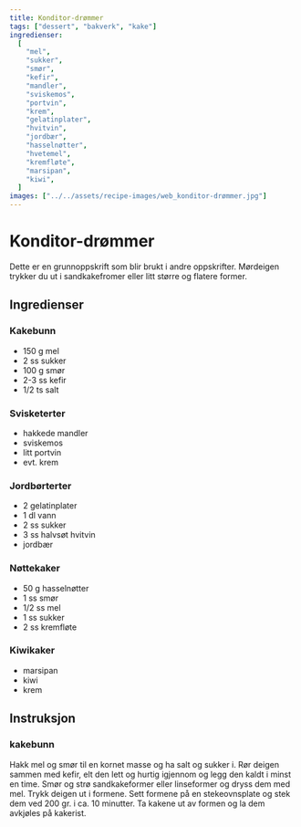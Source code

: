 ```yaml
---
title: Konditor-drømmer
tags: ["dessert", "bakverk", "kake"]
ingredienser:
  [
    "mel",
    "sukker",
    "smør",
    "kefir",
    "mandler",
    "sviskemos",
    "portvin",
    "krem",
    "gelatinplater",
    "hvitvin",
    "jordbær",
    "hasselnøtter",
    "hvetemel",
    "kremfløte",
    "marsipan",
    "kiwi",
  ]
images: ["../../assets/recipe-images/web_konditor-drømmer.jpg"]
---
```


# Konditor-drømmer

Dette er en grunnoppskrift som blir brukt i andre oppskrifter. Mørdeigen trykker du ut i sandkakefromer eller litt større og flatere former.

## Ingredienser

### Kakebunn

- 150 g mel
- 2 ss sukker
- 100 g smør
- 2-3 ss kefir
- 1/2 ts salt

### Svisketerter

- hakkede mandler
- sviskemos
- litt portvin
- evt. krem

### Jordbørterter

- 2 gelatinplater
- 1 dl vann
- 2 ss sukker
- 3 ss halvsøt hvitvin
- jordbær

### Nøttekaker

- 50 g hasselnøtter
- 1 ss smør
- 1/2 ss mel
- 1 ss sukker
- 2 ss kremfløte

### Kiwikaker

- marsipan
- kiwi
- krem

## Instruksjon

### kakebunn

Hakk mel og smør til en kornet masse og ha salt og sukker i. Rør deigen sammen med kefir, elt den lett og hurtig igjennom og legg den kaldt i minst en time. Smør og strø sandkakeformer eller linseformer og dryss dem med mel. Trykk deigen ut i formene. Sett formene på en stekeovnsplate og stek dem ved 200 gr. i ca. 10 minutter. Ta kakene ut av formen og la dem avkjøles på kakerist.
